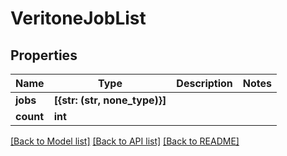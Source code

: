 # VeritoneJobList


## Properties
Name | Type | Description | Notes
------------ | ------------- | ------------- | -------------
**jobs** | **[{str: (str, none_type)}]** |  | 
**count** | **int** |  | 

[[Back to Model list]](../#documentation-for-models) [[Back to API list]](../#documentation-for-api-endpoints) [[Back to README]](../)


